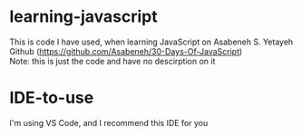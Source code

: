 # learning-javascript
This is code I have used, when learning JavaScript on Asabeneh S. Yetayeh Github (https://github.com/Asabeneh/30-Days-Of-JavaScript) </br>
Note: this is just the code and have no descirption on it

# IDE-to-use
I'm using VS Code, and I recommend this IDE for you

